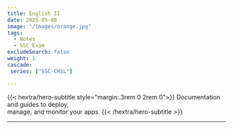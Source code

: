 ```yaml
---
title: English II
date: 2025-05-08
image: "/images/orange.jpg"
tags:
  - Notes 
  - SSC Exam
excludeSearch: false
weight: 1
cascade:
 series: ["SSC-CHSL"]

---
```


{{< hextra/hero-subtitle style="margin:.3rem 0 2rem 0">}}
  Documentation and guides to deploy,  
  manage, and monitor your apps.
{{< /hextra/hero-subtitle >}}

---